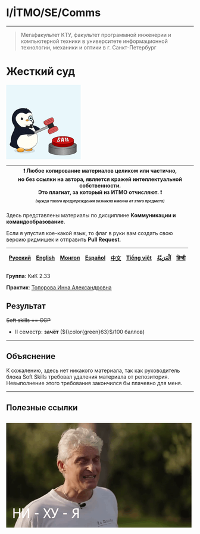 # I/İTMO/SE/Comms

---
> Мегафакультет КТУ, факультет программной инженерии и компьютерной техники в университете информационной технологии, механики и оптики в г. Санкт-Петербург

# Жесткий суд
![ban](/img/gifs/200w.gif)

| :exclamation: <b>Любое копирование материалов целиком или частично,<br>но без ссылки на автора, является кражей интеллектуальной собственности.<br>Это плагиат, за который из ИТМО отчисляют.</b> :exclamation:<br><sub><sup><i>(нужда такого предупреждения возникла именно от этого предмета)</sup></sub></b> |
|-----------------------------------------------------------------------------------------------------------------------------------------------------------------------------------------------------------------------------------------------------------------------------------------------------------------|

Здесь представлены материалы по дисциплине **Коммуникации и командообразование**.

Если я упустил кое-какой язык, то флаг в руки вам создать свою версию ридмишек и отправить **Pull Request**.

| [<strong>Русский</strong>](https://github.com/XVIIStarPlatinum/itmo/blob/master/Software%20Engineering/README.md) | [<strong>English</strong>](https://github.com/XVIIStarPlatinum/itmo/blob/master/Software%20Engineering/.docs/README_EN.md) | [<strong>Монгол</strong>](https://github.com/XVIIStarPlatinum/itmo/blob/master/Software%20Engineering/.docs/README_MN.md) | [<strong>Español</strong>](https://github.com/XVIIStarPlatinum/itmo/blob/master/Software%20Engineering/.docs/README_ES.md) | [<strong>中文</strong>](https://github.com/XVIIStarPlatinum/itmo/blob/master/Software%20Engineering/.docs/README_CN.md) | [<strong>Tiếng việt</strong>](https://github.com/XVIIStarPlatinum/itmo/blob/master/Software%20Engineering/.docs/README_VN.md) | [<strong><p dir="rtl" lang="ar">اَلْعَرَبِيَّةُ</p></strong>](https://github.com/XVIIStarPlatinum/itmo/blob/master/Software%20Engineering/.docs/README_AR.md) | [<strong>हिन्दी</strong>](https://github.com/XVIIStarPlatinum/itmo/blob/master/Software%20Engineering/.docs/README_IN.md) |
|-------------------------------------------------------------------------------------------------------------------|----------------------------------------------------------------------------------------------------------------------------|---------------------------------------------------------------------------------------------------------------------------|----------------------------------------------------------------------------------------------------------------------------|-----------------------------------------------------------------------------------------------------------------------|-------------------------------------------------------------------------------------------------------------------------------|---------------------------------------------------------------------------------------------------------------------------------------------------------------|---------------------------------------------------------------------------------------------------------------------------|

**Группа**: КиК 2.33

**Практик**: [Топорова Инна Александровна](https://my.itmo.ru/persons/279132)

## Результат
<s>Soft skills == CCP</s>
- II семестр: **зачёт** (${\color{green}63}$/100 баллов)
---
## Объяснение

К сожалению, здесь нет никакого материала, так как руководитель блока Soft Skills требовал удаления материала от репозитория. Невыполнение этого требования закончился бы плачевно для меня.

---

## Полезные ссылки <a name="links"></a> 
![tinkov](/img/gifs/oleg-tinkov.gif)
---